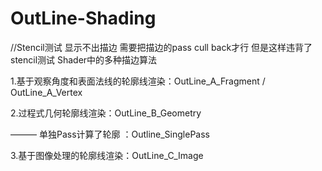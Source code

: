 # OutLine-Shading
//Stencil测试 显示不出描边 需要把描边的pass cull back才行  但是这样违背了stencil测试
Shader中的多种描边算法

1.基于观察角度和表面法线的轮廓线渲染：OutLine_A_Fragment / OutLine_A_Vertex

2.过程式几何轮廓线渲染：OutLine_B_Geometry

——— 单独Pass计算了轮廓 ：Outline_SinglePass

3.基于图像处理的轮廓线渲染：OutLine_C_Image



